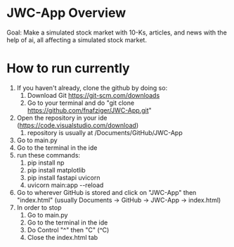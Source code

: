 # JWC-App Overview
Goal: Make a simulated stock market with 10-Ks, articles, and news with the help of ai, all affecting a simulated stock market.

# How to run currently
1. If you haven't already, clone the github by doing so:
    1. Download Git https://git-scm.com/downloads
    2. Go to your terminal and do "git clone https://github.com/fnafziger/JWC-App.git"
2. Open the repository in your ide (https://code.visualstudio.com/download)
    1. repository is usually at /Documents/GitHub/JWC-App
3. Go to main.py
4. Go to the terminal in the ide
5. run these commands: 
    1. pip install np
    2. pip install matplotlib
    3. pip install fastapi uvicorn
    4. uvicorn main:app --reload
6. Go to wherever GitHub is stored and click on "JWC-App" then "index.html" (usually Documents -> GitHub -> JWC-App -> index.html)
7. In order to stop
    1. Go to main.py
    2. Go to the terminal in the ide
    3. Do Control "^" then "C" (^C)
    4. Close the index.html tab